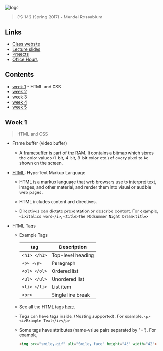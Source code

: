 ![logo](http://i.imgur.com/uk51Ngl.png)

> CS 142 (Spring 2017) - Mendel Rosenblum

## Links

- [Class website](http://web.stanford.edu/class/cs142/index.html)
- [Lecture slides](http://web.stanford.edu/class/cs142/lectures.html)
- [Projects](http://web.stanford.edu/class/cs142/projects.html)
- [Office Hours](http://web.stanford.edu/class/cs142/staff.html)

## Contents

- [week 1](#week-1) - HTML and CSS.
- [week 2](#week-2)
- [week 3](#week-3)
- [week 4](#week-4)
- [week 5](#week-5)

## Week 1

> HTML and CSS

- Frame buffer (video buffer)

  * A [framebuffer](https://www.wikiwand.com/en/Framebuffer) is part of the RAM. It contains a bitmap which stores
    the color values (1-bit, 4-bit, 8-bit color etc.) of every pixel to be shown on the screen.

- [HTML](https://www.wikiwand.com/en/HTML): HyperText Markup Language

  * HTML is a markup language that web browsers use to interpret text, images, and other material, and
  render them into visual or audible web pages.
    
  * HTML includes content and directives.
  
  * Directives can dictate presentation or describe content. For example,
  `<i>italics word</i>`, `<title>The Midsummer Night Dream<title>`

- HTML Tags

  * Example Tags
  
    | tag          | Description       |
    |--------------|-------------------|
    | `<h1> </h1>` | Top-level heading |
    | `<p> </p>`   | Paragraph         |
    | `<ol> </ol>` | Ordered list      |
    | `<ul> </ul>` | Unordered list    |
    | `<li> </li>` | List item         |
    | `<br>`       | Single line break |
    
  * See all the HTML tags [here](https://www.w3schools.com/tags/).
  
  * Tags can have tags inside. (Nesting supported). For example: `<p><i>Example Text</i></p>`
  
  * Some tags have attributes (name-value pairs separated by "="). For example,
     ```html
     <img src="smiley.gif" alt="Smiley face" height="42" width="42">
     ```
  


